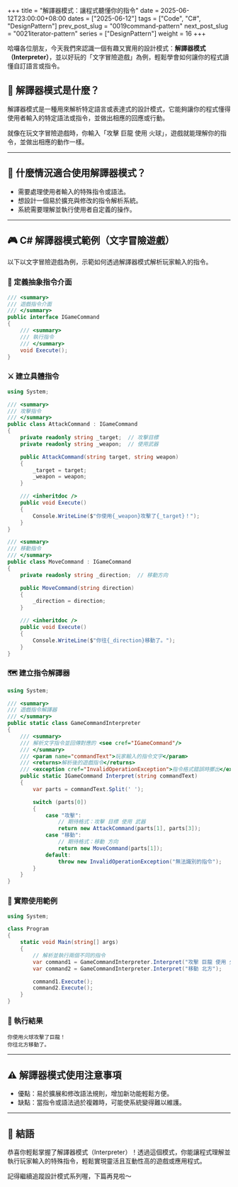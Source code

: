 +++
title = "解譯器模式：讓程式聽懂你的指令"
date = 2025-06-12T23:00:00+08:00
dates = ["2025-06-12"]
tags = ["Code", "C#", "DesignPattern"]
prev_post_slug = "0019command-pattern"
next_post_slug = "0021iterator-pattern"
series = ["DesignPattern"]
weight = 16
+++

哈囉各位朋友，今天我們來認識一個有趣又實用的設計模式：**解譯器模式（Interpreter）**，並以好玩的「文字冒險遊戲」為例，輕鬆學會如何讓你的程式讀懂自訂語言或指令。

## 🌟 解譯器模式是什麼？

解譯器模式是一種用來解析特定語言或表達式的設計模式，它能夠讓你的程式懂得使用者輸入的特定語法或指令，並做出相應的回應或行動。

就像在玩文字冒險遊戲時，你輸入「攻擊 巨龍 使用 火球」，遊戲就能理解你的指令，並做出相應的動作一樣。

---

## 🤔 什麼情況適合使用解譯器模式？

- 需要處理使用者輸入的特殊指令或語法。
- 想設計一個易於擴充與修改的指令解析系統。
- 系統需要理解並執行使用者自定義的操作。

---

## 🎮 C# 解譯器模式範例（文字冒險遊戲）

以下以文字冒險遊戲為例，示範如何透過解譯器模式解析玩家輸入的指令。

### 🎲 定義抽象指令介面

```csharp
/// <summary>
/// 遊戲指令介面
/// </summary>
public interface IGameCommand
{
    /// <summary>
    /// 執行指令
    /// </summary>
    void Execute();
}
```

### ⚔️ 建立具體指令

```csharp
using System;

/// <summary>
/// 攻擊指令
/// </summary>
public class AttackCommand : IGameCommand
{
    private readonly string _target;  // 攻擊目標
    private readonly string _weapon;  // 使用武器

    public AttackCommand(string target, string weapon)
    {
        _target = target;
        _weapon = weapon;
    }

    /// <inheritdoc />
    public void Execute()
    {
        Console.WriteLine($"你使用{_weapon}攻擊了{_target}！");
    }
}

/// <summary>
/// 移動指令
/// </summary>
public class MoveCommand : IGameCommand
{
    private readonly string _direction;  // 移動方向

    public MoveCommand(string direction)
    {
        _direction = direction;
    }

    /// <inheritdoc />
    public void Execute()
    {
        Console.WriteLine($"你往{_direction}移動了。");
    }
}
```

### 🗺️ 建立指令解譯器

```csharp
using System;

/// <summary>
/// 遊戲指令解譯器
/// </summary>
public static class GameCommandInterpreter
{
    /// <summary>
    /// 解析文字指令並回傳對應的 <see cref="IGameCommand"/>
    /// </summary>
    /// <param name="commandText">玩家輸入的指令文字</param>
    /// <returns>解析後的遊戲指令</returns>
    /// <exception cref="InvalidOperationException">指令格式錯誤時擲出</exception>
    public static IGameCommand Interpret(string commandText)
    {
        var parts = commandText.Split(' ');

        switch (parts[0])
        {
            case "攻擊":
                // 期待格式：攻擊 目標 使用 武器
                return new AttackCommand(parts[1], parts[3]);
            case "移動":
                // 期待格式：移動 方向
                return new MoveCommand(parts[1]);
            default:
                throw new InvalidOperationException("無法識別的指令");
        }
    }
}
```

### 🚀 實際使用範例

```csharp
using System;

class Program
{
    static void Main(string[] args)
    {
        // 解析並執行兩個不同的指令
        var command1 = GameCommandInterpreter.Interpret("攻擊 巨龍 使用 火球");
        var command2 = GameCommandInterpreter.Interpret("移動 北方");

        command1.Execute();
        command2.Execute();
    }
}
```

### 🎯 執行結果

```
你使用火球攻擊了巨龍！
你往北方移動了。
```

---

## ⚠️ 解譯器模式使用注意事項

- 優點：易於擴展和修改語法規則，增加新功能輕鬆方便。
- 缺點：當指令或語法過於複雜時，可能使系統變得難以維護。

---

## 🎉 結語

恭喜你輕鬆掌握了解譯器模式（Interpreter）！透過這個模式，你能讓程式理解並執行玩家輸入的特殊指令，輕鬆實現靈活且互動性高的遊戲或應用程式。

記得繼續追蹤設計模式系列喔，下篇再見啦～

